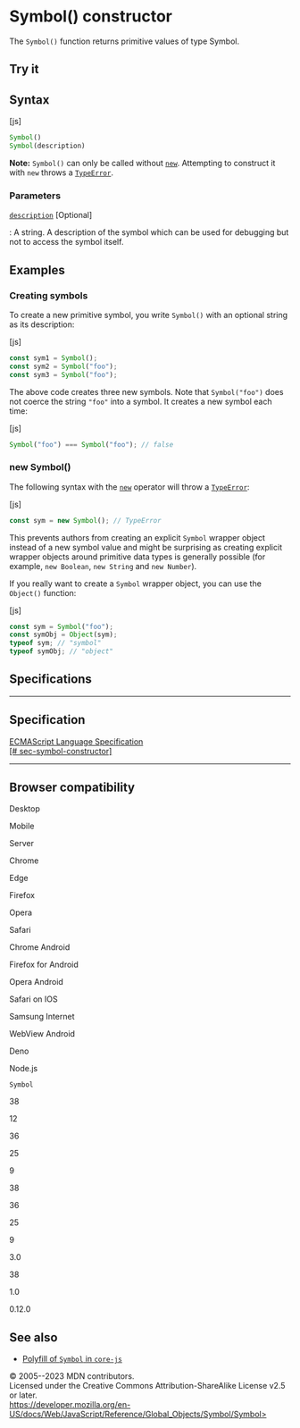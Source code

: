 Symbol() constructor
====================

 
The `Symbol()` function returns primitive values of type Symbol.


 
Try it 
------

 



 
Syntax
------

 
 
 
[js]


```js
Symbol()
Symbol(description)
```


 
**Note:** `Symbol()` can only be called without
[`new`](../../operators/new). Attempting to construct it with `new`
throws a [`TypeError`](../typeerror).




 
### Parameters

 

[`description`](#description) [Optional]

:   A string. A description of the symbol which can be used for
    debugging but not to access the symbol itself.



 
Examples
--------


 
### Creating symbols 

 
To create a new primitive symbol, you write `Symbol()` with an optional
string as its description:

 
 
[js]


```js
const sym1 = Symbol();
const sym2 = Symbol("foo");
const sym3 = Symbol("foo");
```


The above code creates three new symbols. Note that `Symbol("foo")` does
not coerce the string `"foo"` into a symbol. It creates a new symbol
each time:

 
 
[js]


```js
Symbol("foo") === Symbol("foo"); // false
```




 
### new Symbol() 

 
The following syntax with the [`new`](../../operators/new) operator will
throw a [`TypeError`](../typeerror):

 
 
[js]


```js
const sym = new Symbol(); // TypeError
```


This prevents authors from creating an explicit `Symbol` wrapper object
instead of a new symbol value and might be surprising as creating
explicit wrapper objects around primitive data types is generally
possible (for example, `new Boolean`, `new String` and `new Number`).

If you really want to create a `Symbol` wrapper object, you can use the
`Object()` function:

 
 
[js]


```js
const sym = Symbol("foo");
const symObj = Object(sym);
typeof sym; // "symbol"
typeof symObj; // "object"
```




Specifications
--------------

 
  ---------------------------------------------------------------------------------------------------------------------
  Specification
  ---------------------------------------------------------------------------------------------------------------------
  [ECMAScript Language Specification\
  [\#
  sec-symbol-constructor]](https://tc39.es/ecma262/multipage/fundamental-objects.html#sec-symbol-constructor)

  ---------------------------------------------------------------------------------------------------------------------


Browser compatibility 
---------------------

 


Desktop

Mobile

Server

Chrome

Edge

Firefox

Opera

Safari

Chrome Android

Firefox for Android

Opera Android

Safari on IOS

Samsung Internet

WebView Android

Deno

Node.js

`Symbol`

38

12

36

25

9

38

36

25

9

3.0

38

1.0

0.12.0

 
See also 
--------

 
-   [Polyfill of `Symbol` in
    `core-js`](https://github.com/zloirock/core-js#ecmascript-symbol)



 
© 2005--2023 MDN contributors.\
Licensed under the Creative Commons Attribution-ShareAlike License v2.5
or later.\
https://developer.mozilla.org/en-US/docs/Web/JavaScript/Reference/Global_Objects/Symbol/Symbol>

